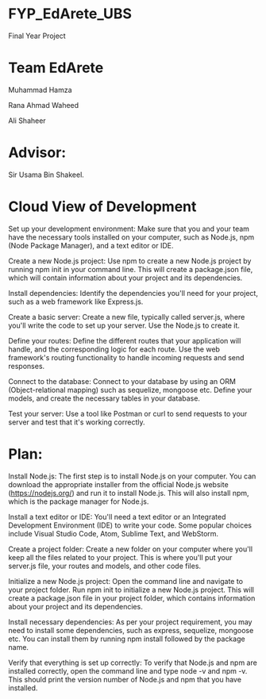 # FYP_EdArete_UBS
Final Year Project

# Team EdArete

Muhammad Hamza

Rana Ahmad Waheed

Ali Shaheer
# Advisor:

Sir Usama Bin Shakeel.
# Cloud View of Development
Set up your development environment: Make sure that you and your team have the necessary tools installed on your computer, such as Node.js, npm (Node Package Manager), and a text editor or IDE.

Create a new Node.js project: Use npm to create a new Node.js project by running npm init in your command line. This will create a package.json file, which will contain information about your project and its dependencies.

Install dependencies: Identify the dependencies you'll need for your project, such as a web framework like Express.js. 

Create a basic server: Create a new file, typically called server.js, where you'll write the code to set up your server. Use the Node.js to create it.

Define your routes: Define the different routes that your application will handle, and the corresponding logic for each route. Use the web framework's routing functionality to handle incoming requests and send responses.

Connect to the database: Connect to your database by using an ORM (Object-relational mapping) such as sequelize, mongoose etc. Define your models, and create the necessary tables in your database.

Test your server: Use a tool like Postman or curl to send requests to your server and test that it's working correctly.
# Plan:
Install Node.js: The first step is to install Node.js on your computer. You can download the appropriate installer from the official Node.js website (https://nodejs.org/) and run it to install Node.js. This will also install npm, which is the package manager for Node.js.

Install a text editor or IDE: You'll need a text editor or an Integrated Development Environment (IDE) to write your code. Some popular choices include Visual Studio Code, Atom, Sublime Text, and WebStorm.

Create a project folder: Create a new folder on your computer where you'll keep all the files related to your project. This is where you'll put your server.js file, your routes and models, and other code files.

Initialize a new Node.js project: Open the command line and navigate to your project folder. Run npm init to initialize a new Node.js project. This will create a package.json file in your project folder, which contains information about your project and its dependencies.

Install necessary dependencies: As per your project requirement, you may need to install some dependencies, such as express, sequelize, mongoose etc. You can install them by running npm install followed by the package name.

Verify that everything is set up correctly: To verify that Node.js and npm are installed correctly, open the command line and type node -v and npm -v. This should print the version number of Node.js and npm that you have installed.

